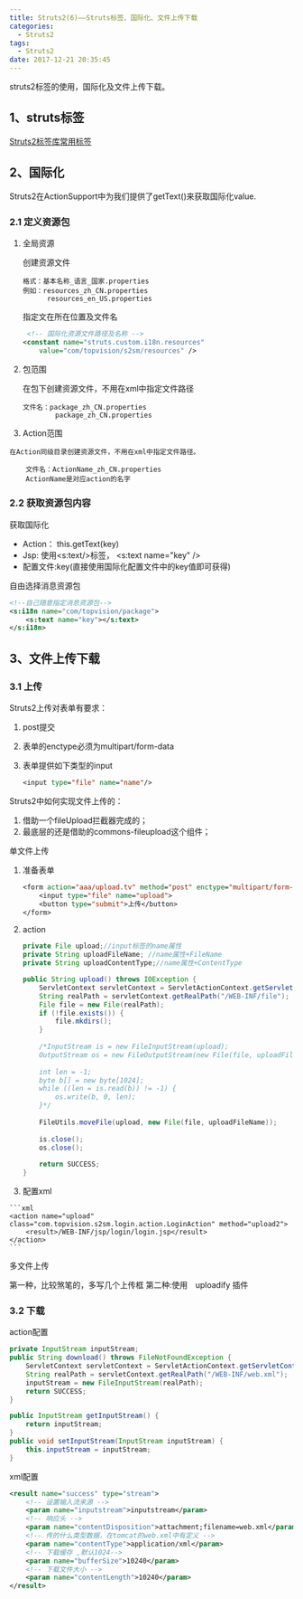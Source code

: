 ```yaml
---
title: Struts2(6)——Struts标签、国际化、文件上传下载
categories:
  - Struts2
tags:
  - Struts2
date: 2017-12-21 20:35:45
---
```


struts2标签的使用，国际化及文件上传下载。
<!-- more -->
## 1、struts标签

[Struts2标签库常用标签][1]

## 2、国际化 

Struts2在ActionSupport中为我们提供了getText()来获取国际化value.

### 2.1 定义资源包

 1. 全局资源
 
    创建资源文件

        格式：基本名称_语言_国家.properties　
        例如：resources_zh_CN.properties
              resources_en_US.properties
    
    指定文在所在位置及文件名
    ```xml
     <!-- 国际化资源文件路径及名称 -->
    <constant name="struts.custom.i18n.resources"
        value="com/topvision/s2sm/resources" />
    ```
    
 2. 包范围

    在包下创建资源文件，不用在xml中指定文件路径
    
        文件名：package_zh_CN.properties
                package_zh_CN.properties
    
  3. Action范围
    
    在Action同级目录创建资源文件，不用在xml中指定文件路径。

        文件名：ActionName_zh_CN.properties
        ActionName是对应action的名字
        
### 2.2 获取资源包内容

获取国际化
    
   

 -  Action： this.getText(key)
 -  Jsp: 使用<s:text/>标签， <s:text name="key" />
 -  配置文件:key(直接使用国际化配置文件中的key值即可获得)

自由选择消息资源包

```xml
<!--自己随意指定消息资源包-->
<s:i18n name="com/topvision/package">
    <s:text name="key"></s:text>
</s:i18n>
```

## 3、文件上传下载

### 3.1 上传

Struts2上传对表单有要求：

 1. post提交
 2. 表单的enctype必须为multipart/form-data
 3. 表单提供如下类型的input
 
    ```jsp
    <input type="file" name="name"/>
    ```

Struts2中如何实现文件上传的：

 1. 借助一个fileUpload拦截器完成的；
 2. 最底层的还是借助的commons-fileupload这个组件；


单文件上传

 1. 准备表单

    ```jsp
    <form action="aaa/upload.tv" method="post" enctype="multipart/form-data">
    	<input type="file" name="upload">
    	<button type="submit">上传</button>
    </form>
    ```
    
 2. action

    ```java
    private File upload;//input标签的name属性
    private String uploadFileName; //name属性+FileName
    private String uploadContentType;//name属性+ContentType
    
    public String upload() throws IOException {
        ServletContext servletContext = ServletActionContext.getServletContext();
        String realPath = servletContext.getRealPath("/WEB-INF/file");
        File file = new File(realPath);
        if (!file.exists()) {
            file.mkdirs();
        }
        
        /*InputStream is = new FileInputStream(upload);
        OutputStream os = new FileOutputStream(new File(file, uploadFileName));
        
        int len = -1;
        byte b[] = new byte[1024];
        while ((len = is.read(b)) != -1) {
            os.write(b, 0, len);
        }*/
        
        FileUtils.moveFile(upload, new File(file, uploadFileName));
        
        is.close();
        os.close();
        
        return SUCCESS;
    }
    ```

  3. 配置xml

    ```xml
    <action name="upload" class="com.topvision.s2sm.login.action.LoginAction" method="upload2">
		<result>/WEB-INF/jsp/login/login.jsp</result>
	</action>
    ```
      
 
    


多文件上传

第一种，比较煞笔的，多写几个上传框
第二种:使用　uploadify 插件
 
### 3.2 下载

action配置

```java
private InputStream inputStream;
public String download() throws FileNotFoundException {
    ServletContext servletContext = ServletActionContext.getServletContext();
    String realPath = servletContext.getRealPath("/WEB-INF/web.xml");
    inputStream = new FileInputStream(realPath);
    return SUCCESS;
}

public InputStream getInputStream() {
    return inputStream;
}
public void setInputStream(InputStream inputStream) {
    this.inputStream = inputStream;
}
```

xml配置

```xml
<result name="success" type="stream">
	<!-- 设置输入流来源 -->
	<param name="inputstream">inputstream</param>
	<!-- 响应头 -->
	<param name="contentDisposition">attachment;filename=web.xml</param>
	<!-- 传的什么类型数据，在tomcat的web.xml中有定义 -->
	<param name="contentType">application/xml</param>	
	<!-- 下载缓存 ,默认1024-->			
	<param name="bufferSize">10240</param>
	<!-- 下载文件大小 -->
	<param name="contentLength">10240</param>
</result>
```

   
 
  [1]: http://blog.csdn.net/q547550831/article/details/53326042




